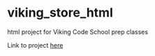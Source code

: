 viking_store_html
=================

html project for Viking Code School prep classes

Link to project [here](http://www.vikingcodeschool.com/web-markup-and-coding/your-turn-to-build-with-html-and-css)
